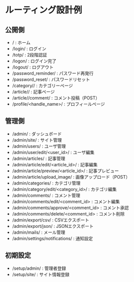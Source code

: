 # ルーティング設計例

## 公開側
- / : ホーム
- /login/ : ログイン
- /totp/ : 2段階認証
- /logon/ : ログイン完了
- /logout/ : ログアウト
- /password_reminder/ : パスワード再発行
- /password_reset/ : パスワードリセット
- /category/<slug>/ : カテゴリーページ
- /article/<slug>/ : 記事ページ
- /article/<slug>/comment/ : コメント投稿（POST）
- /profile/<handle_name>/ : プロフィールページ

## 管理側
- /admin/ : ダッシュボード
- /admin/site/ : サイト管理
- /admin/users/ : ユーザ管理
- /admin/user/edit/<user_id>/ : ユーザ編集
- /admin/articles/ : 記事管理
- /admin/article/edit/<article_id>/ : 記事編集
- /admin/article/preview/<article_id>/ : 記事プレビュー
- /admin/article/upload_image/ : 画像アップロード（POST）
- /admin/categories/ : カテゴリ管理
- /admin/category/edit/<category_id>/ : カテゴリ編集
- /admin/comments/ : コメント管理
- /admin/comments/edit/<comment_id> : コメント編集
- /admin/comments/approve/<comment_id> : コメント承認
- /admin/comments/delete/<comment_id> : コメント削除
- /admin/export/csv/ : CSVエクスポート
- /admin/export/json/ : JSONエクスポート
- /admin/mails/ : メール管理
- /admin/settings/notifications/ : 通知設定

## 初期設定
- /setup/admin/ : 管理者登録
- /setup/site/ : サイト情報登録